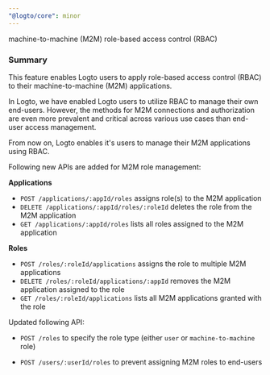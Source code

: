 ```yaml
---
"@logto/core": minor
---
```


machine-to-machine (M2M) role-based access control (RBAC)

### Summary

This feature enables Logto users to apply role-based access control (RBAC) to their machine-to-machine (M2M) applications.

In Logto, we have enabled Logto users to utilize RBAC to manage their own end-users. However, the methods for M2M connections and authorization are even more prevalent and critical across various use cases than end-user access management.

From now on, Logto enables it's users to manage their M2M applications using RBAC.

Following new APIs are added for M2M role management:

**Applications**
- `POST /applications/:appId/roles` assigns role(s) to the M2M application
- `DELETE /applications/:appId/roles/:roleId` deletes the role from the M2M application
- `GET /applications/:appId/roles` lists all roles assigned to the M2M application

**Roles**
- `POST /roles/:roleId/applications` assigns the role to multiple M2M applications
- `DELETE /roles/:roleId/applications/:appId` removes the M2M application assigned to the role
- `GET /roles/:roleId/applications` lists all M2M applications granted with the role

Updated following API:

- `POST /roles` to specify the role type (either `user` or `machine-to-machine` role)

- `POST /users/:userId/roles` to prevent assigning M2M roles to end-users

